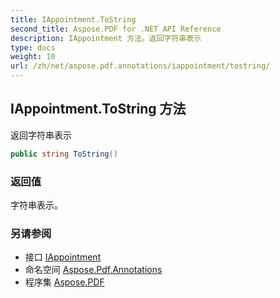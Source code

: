 ```yaml
---
title: IAppointment.ToString
second_title: Aspose.PDF for .NET API Reference
description: IAppointment 方法。返回字符串表示
type: docs
weight: 10
url: /zh/net/aspose.pdf.annotations/iappointment/tostring/
---
```

## IAppointment.ToString 方法

返回字符串表示

```csharp
public string ToString()
```

### 返回值

字符串表示。

### 另请参阅

* 接口 [IAppointment](../)
* 命名空间 [Aspose.Pdf.Annotations](../../../aspose.pdf.annotations/)
* 程序集 [Aspose.PDF](../../../)